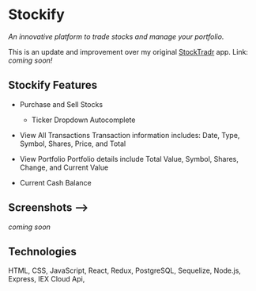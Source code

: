 # Stockify

_An innovative platform to trade stocks and manage your portfolio._

This is an update and improvement over my original [StockTradr](http://stocktradrapp.herokuapp.com/) app.
Link: _coming soon!_

<!-- Deployed Link: [Stockify](http://stocktradrapp.herokuapp.com/) -->

## Stockify Features

* Purchase and Sell Stocks
  * Ticker Dropdown Autocomplete
* View All Transactions
  Transaction information includes: Date, Type, Symbol, Shares, Price, and Total

* View Portfolio
  Portfolio details include Total Value, Symbol, Shares, Change, and Current Value

* Current Cash Balance

## Screenshots -->

_coming soon_

<!-- ![Image of Login](/images/login.png)
![Image of Portfolio](/images/portfolio.png)
![Image of Transactions](/images/transactions.png) -->

## Technologies

HTML, CSS, JavaScript, React, Redux, PostgreSQL, Sequelize, Node.js, Express, IEX Cloud Api,
